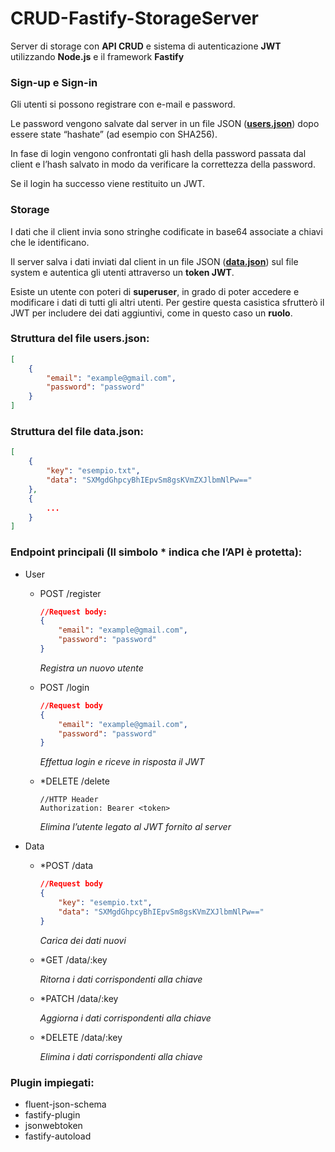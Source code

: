 # CRUD-Fastify-StorageServer
Server di storage con **API CRUD** e sistema di autenticazione **JWT** utilizzando **Node.js** e il framework **Fastify**

### **Sign-up e Sign-in**

Gli utenti si possono registrare con e-mail e password.

Le password vengono salvate dal server in un file JSON ([**users.json**](#struttura-del-file-usersjson)) dopo essere state “hashate” (ad esempio con SHA256). 

In fase di login vengono confrontati gli hash della password passata dal client e l’hash salvato in modo da verificare la correttezza della password.

Se il login ha successo viene restituito un JWT.

### **Storage**

I dati che il client invia sono stringhe codificate in base64 associate a chiavi che le identificano.

Il server salva i dati inviati dal client in un file JSON ([**data.json**](#struttura-del-file-datajson)) sul file system e autentica gli utenti attraverso un **token JWT**.

Esiste un utente con poteri di **superuser**, in grado di poter accedere e modificare i dati di tutti gli altri utenti. Per gestire questa casistica sfrutterò il JWT per includere dei dati aggiuntivi, come in questo caso un **ruolo**.

### **Struttura del file users.json:**
```json
[
    {
        "email": "example@gmail.com",
        "password": "password"
    }
]
```

### **Struttura del file data.json:**
```json
[
    {
        "key": "esempio.txt",
        "data": "SXMgdGhpcyBhIEpvSm8gsKVmZXJlbmNlPw=="
    },
    {
        ...
    } 
]
```

### **Endpoint principali** (Il simbolo * indica che l’API è protetta):
- User
    - POST /register
        ```json
        //Request body:
        {
            "email": "example@gmail.com",
            "password": "password"
        }
        ```

        _Registra un nuovo utente_
    - POST /login
        ```json
        //Request body
        {
            "email": "example@gmail.com",
            "password": "password"
        }
        ```
        _Effettua login e riceve in risposta il JWT_
    - *DELETE /delete
        ```
        //HTTP Header
        Authorization: Bearer <token>
        ```
    
        _Elimina l’utente legato al JWT fornito al server_
- Data
    - *POST /data

        ```json
        //Request body
        { 
            "key": "esempio.txt",
            "data": "SXMgdGhpcyBhIEpvSm8gsKVmZXJlbmNlPw=="
        }
        ```

        _Carica dei dati nuovi_
    - *GET /data/:key
    
        _Ritorna i dati corrispondenti alla chiave_
    - *PATCH /data/:key
    
        _Aggiorna i dati corrispondenti alla chiave_
    - *DELETE /data/:key
    
        _Elimina i dati corrispondenti alla chiave_	

### **Plugin impiegati**:
- fluent-json-schema
- fastify-plugin
- jsonwebtoken
- fastify-autoload 


